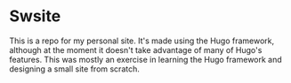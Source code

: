 # Swsite
This is a repo for my personal site. It's made using the Hugo framework, although at the moment it doesn't take advantage of many of Hugo's features. This was mostly an exercise in learning the Hugo framework and designing a small site from scratch.
